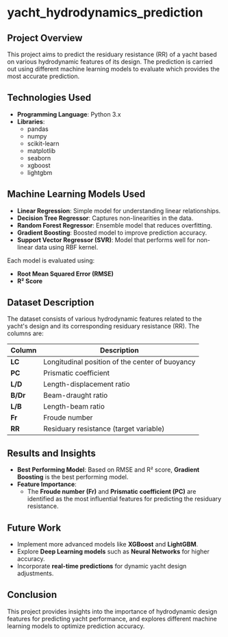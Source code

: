 # yacht_hydrodynamics_prediction

## Project Overview
This project aims to predict the residuary resistance (RR) of a yacht based on various hydrodynamic features of its design. The prediction is carried out using different machine learning models to evaluate which provides the most accurate prediction.

## Technologies Used
- **Programming Language**: Python 3.x
- **Libraries**: 
  - pandas
  - numpy
  - scikit-learn
  - matplotlib
  - seaborn
  - xgboost
  - lightgbm

## Machine Learning Models Used
- **Linear Regression**: Simple model for understanding linear relationships.
- **Decision Tree Regressor**: Captures non-linearities in the data.
- **Random Forest Regressor**: Ensemble model that reduces overfitting.
- **Gradient Boosting**: Boosted model to improve prediction accuracy.
- **Support Vector Regressor (SVR)**: Model that performs well for non-linear data using RBF kernel.

Each model is evaluated using:
- **Root Mean Squared Error (RMSE)**
- **R² Score**

## Dataset Description
The dataset consists of various hydrodynamic features related to the yacht's design and its corresponding residuary resistance (RR). The columns are:

| Column     | Description                                             |
|------------|---------------------------------------------------------|
| **LC**     | Longitudinal position of the center of buoyancy         |
| **PC**     | Prismatic coefficient                                   |
| **L/D**    | Length-displacement ratio                               |
| **B/Dr**   | Beam-draught ratio                                      |
| **L/B**    | Length-beam ratio                                       |
| **Fr**     | Froude number                                           |
| **RR**     | Residuary resistance (target variable)                  |

## Results and Insights
- **Best Performing Model**: Based on RMSE and R² score, **Gradient Boosting** is the best performing model.
- **Feature Importance**: 
  - The **Froude number (Fr)** and **Prismatic coefficient (PC)** are identified as the most influential features for predicting the residuary resistance.

## Future Work
- Implement more advanced models like **XGBoost** and **LightGBM**.
- Explore **Deep Learning models** such as **Neural Networks** for higher accuracy.
- Incorporate **real-time predictions** for dynamic yacht design adjustments.

## Conclusion
This project provides insights into the importance of hydrodynamic design features for predicting yacht performance, and explores different machine learning models to optimize prediction accuracy.
